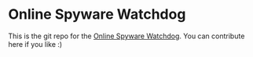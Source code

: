# Online Spyware Watchdog
This is the git repo for the [Online Spyware Watchdog](https://spyware.neocities.org/).
You can contribute here if you like :)
